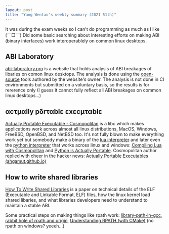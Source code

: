 ```yaml
---
layout: post
title: "Yang Wentao's weekly summary (2021 51th)"
---
```

<!-- This Source Code Form is subject to the terms of the Mozilla Public
   - License, v. 2.0. If a copy of the MPL was not distributed with this
   - file, You can obtain one at https://mozilla.org/MPL/2.0/. -->
It was during the exam weeks so I can't do programming as much as I like (￣□￣) Did some basic searching about interesting efforts on making ABI (binary interfaces) work interoperablely on common linux desktops.

## ABI Laboratory
 [abi-laboratory.pro](https://abi-laboratory.pro/) is a website that holds analysis of ABI breakages of libaries on comon linux desktops. The analysis is done using the [open-source](https://abi-laboratory.pro/index.php?view=open-source) tools authored by the website's owner. The analysis is not done in CI environments but submitted on a voluntary basis, so the results is for rererence only (I guess it cannot fully reflect all ABI breakages on common linux desktops...)
 
## αcτµαlly pδrταblε εxεcµταblε
[Actually Protable Executable - Cosmopolitan](https://justine.lol/ape.html) is a libc which makes applications work across almost all linux distributions, MacOS, Windows, FreeBSD, OpenBSD, and NetBSD too. It's not fully blown to make everything work yet but somebody make a binary of the [lua interpreter](https://www.lua.org/) and later even the [python interpreter](https://www.python.org/) that works across linux and windows: [Compiling Lua with Cosmopolitan](https://ahgamut.github.io/c/2021/02/27/ape-cosmo/) and [Python is Actually Portable](https://ahgamut.github.io/2021/07/13/ape-python/). Cosmopolitan author replied with cheer in the hacker news: [Actually Portable Executables (ahgamut.github.io)](https://news.ycombinator.com/item?id=26292166)

## How to write shared libraries
[How To Write Shared Libraries](https://akkadia.org/drepper/dsohowto.pdf) is a paper on technical details of the ELF (Executable and Linkable Format, ELF) files, how the linux kernel load shared libaries, and what libraries developers need to understand to maintain a stable ABI.

Some practical steps on making things like rpath work: [library-path-in-gcc](https://transang.me/library-path-in-gcc/), [rabbit hole of rpath and origin](https://longwei.github.io/rpath_origin/), [Understanding RPATH (with CMake)](https://dev.my-gate.net/2021/08/04/understanding-rpath-with-cmake/) (no rpath on windows? yeeeh...)
